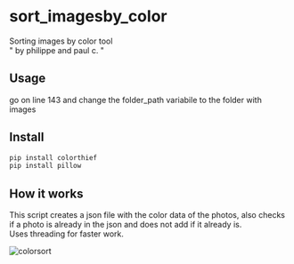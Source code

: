 # sort_imagesby_color
Sorting images by color tool  
" by philippe and paul c. "
## Usage
go on line 143 and change the folder_path variabile to the folder with images

## Install

```bash
pip install colorthief
pip install pillow
```
## How it works

This script creates a json file with the color data of the photos, also checks if a photo is already in the json and does not add if it already is.  
Uses threading for faster work.  


    
![colorsort](https://github.com/Phi999/sort_imagesby_color/assets/72974980/3c091292-ca02-4f1c-beaf-61813fb5b285)
